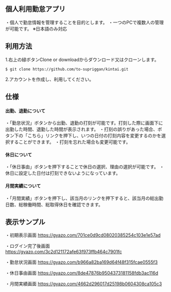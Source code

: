 ## 個人利用勤怠アプリ
・個人で勤怠情報を管理することを目的とします。
・一つのPCで複数人の管理が可能です。
※日本語のみ対応

## 利用方法
1.右上の緑ボタンClone or downloadからダウンロード又はクローンします。

```
$ git clone https://github.com/to-supriggan/kintai.git
```

2.アカウントを作成し、利用してください。

## 仕様
#### 出勤、退勤について
・「勤怠状況」ボタンから出勤、退勤の打刻が可能です。打刻した際に画面下に出勤した時間、退勤した時間が表示されます。
・打刻の誤りがあった場合、ボタン下の「こちら」リンクを押下し、いつの日付の打刻内容を変更するのかを選択することができます。
・打刻を忘れた場合も変更可能です。

#### 休日について
・「休日事由」ボタンを押下することで休日の選択、理由の選択が可能です。
・休日に設定した日付は打刻できないようになっています。

#### 月間実績について
・「月間実績」ボタンを押下し、該当月のリンクを押下すると、該当月の総出勤日数、総稼働時間、総取得休日を確認できます。

## 表示サンプル
・初期表示画面
https://gyazo.com/701ce0d9cd08020385254c103e1e57ad

・ログイン完了後画面
https://gyazo.com/3c2d121172afe63f973ffb464c7901fc

・勤怠状況画面
https://gyazo.com/b966a82ba169d64f48f315fcae0555f3

・休日事由画面
https://gyazo.com/8de47876b9504373181158fdb3ac116d

・月間実績画面
https://gyazo.com/4662d296017d25198b0604308ca105c3
